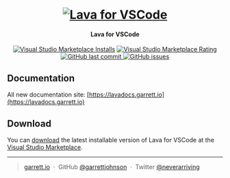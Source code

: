 <h1 align="center">
  <br>
  <a href="https://marketplace.visualstudio.com/items?itemName=GarrettJohnson.language-lava"><img src="https://raw.githubusercontent.com/garrettjohnson/vscode-lava-syntax/master/images/GitHubBanner.jpg" alt="Lava for VSCode"></a>
</h1>
<h4 align="center">Lava for VSCode</h4>

<p align="center">
    <a href="https://marketplace.visualstudio.com/items?itemName=GarrettJohnson.language-lava">
    <img alt="Visual Studio Marketplace Installs" src="https://img.shields.io/visual-studio-marketplace/i/GarrettJohnson.language-lava?style=for-the-badge"></a>
    <a href="https://marketplace.visualstudio.com/items?itemName=GarrettJohnson.language-lava">
    <img alt="Visual Studio Marketplace Rating" src="https://img.shields.io/visual-studio-marketplace/r/GarrettJohnson.language-lava?style=for-the-badge">
    </a>
    <a href="https://github.com/garrettjohnson/vscode-lava-syntax/commits/master">
    <img src="https://img.shields.io/github/last-commit/garrettjohnson/vscode-lava-syntax.svg?style=for-the-badge&logo=github&logoColor=white"
         alt="GitHub last commit">
    <a href="https://github.com/garrettjohnson/vscode-lava-syntax/issues">
    <img src="https://img.shields.io/github/issues-raw/garrettjohnson/vscode-lava-syntax.svg?style=for-the-badge&logo=github&logoColor=white"
         alt="GitHub issues"></a>
</p>

## Documentation

All new documentation site: [https://lavadocs.garrett.io](https://lavadocs.garrett.io)


## Download

You can [download](https://marketplace.visualstudio.com/items?itemName=GarrettJohnson.language-lava) the latest installable version of Lava for VSCode at the [Visual Studio Marketplace](https://marketplace.visualstudio.com/items?itemName=GarrettJohnson.language-lava).

---

> [garrett.io](https://www.garrett.io) &nbsp;&middot;&nbsp;
> GitHub [@garrettjohnson](https://github.com/garrettjohnson/) &nbsp;&middot;&nbsp;
> Twitter [@neverarriving](https://twitter.com/neverarriving)
